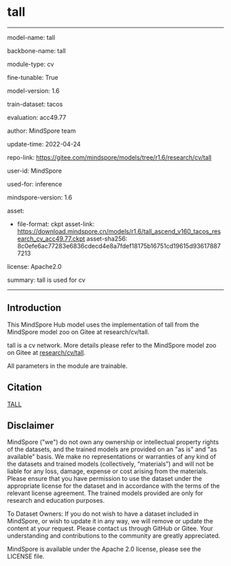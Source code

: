 # tall

---

model-name: tall

backbone-name: tall

module-type: cv

fine-tunable: True

model-version: 1.6

train-dataset: tacos

evaluation: acc49.77

author: MindSpore team

update-time: 2022-04-24

repo-link: <https://gitee.com/mindspore/models/tree/r1.6/research/cv/tall>

user-id: MindSpore

used-for: inference

mindspore-version: 1.6

asset:

-
    file-format: ckpt
    asset-link: <https://download.mindspore.cn/models/r1.6/tall_ascend_v160_tacos_research_cv_acc49.77.ckpt>
    asset-sha256: 8c0efe6ac77283e6836cdecd4e8a7fdef18175b16751cd19615d936178877213

license: Apache2.0

summary: tall is used for cv

---

## Introduction

This MindSpore Hub model uses the implementation of tall from the MindSpore model zoo on Gitee at research/cv/tall.

tall is a cv network. More details please refer to the MindSpore model zoo on Gitee at [research/cv/tall](https://gitee.com/mindspore/models/blob/r1.6/research/cv/tall/README.md).

All parameters in the module are trainable.

## Citation

[TALL](https://openaccess.thecvf.com/content_iccv_2017/html/Gao_TALL_Temporal_Activity_ICCV_2017_paper.html)

## Disclaimer

MindSpore ("we") do not own any ownership or intellectual property rights of the datasets, and the trained models are provided on an "as is" and "as available" basis. We make no representations or warranties of any kind of the datasets and trained models (collectively, “materials”) and will not be liable for any loss, damage, expense or cost arising from the materials. Please ensure that you have permission to use the dataset under the appropriate license for the dataset and in accordance with the terms of the relevant license agreement. The trained models provided are only for research and education purposes.

To Dataset Owners: If you do not wish to have a dataset included in MindSpore, or wish to update it in any way, we will remove or update the content at your request. Please contact us through GitHub or Gitee. Your understanding and contributions to the community are greatly appreciated.

MindSpore is available under the Apache 2.0 license, please see the LICENSE file.

